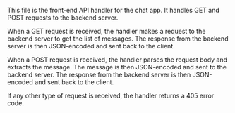This file is the front-end API handler for the chat app. It handles GET and POST requests to the backend server.

When a GET request is received, the handler makes a request to the backend server to get the list of messages. The response from the backend server is then JSON-encoded and sent back to the client.

When a POST request is received, the handler parses the request body and extracts the message. The message is then JSON-encoded and sent to the backend server. The response from the backend server is then JSON-encoded and sent back to the client.

If any other type of request is received, the handler returns a 405 error code.